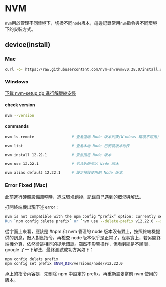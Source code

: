 # NVM

`nvm`用於管理不同情境下，切換不同`node`版本，這邊記錄常用`nvm`指令與不同環境下的安裝方式。

## device(install)

### Mac

``` sh
curl -o- https://raw.githubusercontent.com/nvm-sh/nvm/v0.38.0/install.sh | bash
```

### Windows

[下載 nvm-setup.zip 進行解壓縮安裝](https://github.com/coreybutler/nvm-windows/releases/tag/1.1.7)

#### check version

``` sh
nvm --version
```

#### commands

``` sh
nvm ls-remote                 # 查看遠端 Node 版本列表(Windows 環境不可用)

nvm list                      # 查看本地 Node 已安裝版本列表

nvm install 12.22.1           # 安裝指定 Node 版本

nvm use 12.22.1               # 切換到使用的 Node 版本

nvm alias default 12.22.1     # 設定預設使用的 Node 版本
```

### Error Fixed (Mac)

此前進行硬體設備調整時，造成環境跑掉，記錄自己遇到的概況與解法。

打開終端機出現下述 error :

``` sh
nvm is not compatible with the npm config “prefix” option: currently set to “/Users/xxx/.nvm/versions/node/v8.12.0"
Run `npm config delete prefix` or `nvm use --delete-prefix v12.22.0 --silent` to unset it.
```

從字面上來看，應該是 #npm 和 nvm 管理的 node 版本沒有對上，按照終端機提供的訊息，敲入對應指令。再檢查 node 版本似乎是正常了，但事實上，若另開終端機分頁，依然會跳相同的提示錯誤。雖然不影響操作，但看到總是不順眼，google 了一下解法，最終測試成功方案如下：

``` sh
npm config delete prefix
npm config set prefix $NVM_DIR/versions/node/v12.22.0
```

承上的指令內容是，先刪除 npm 中設定的 prefix，再重新設定當前 nvm 使用的版本。
